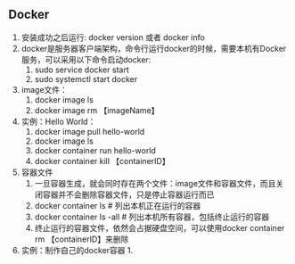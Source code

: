 ## Docker

1. 安装成功之后运行: docker version 或者 docker info
2. docker是服务器客户端架构，命令行运行docker的时候，需要本机有Docker服务，可以采用以下命令启动docker:
   1. sudo service docker start
   2. sudo systemctl start docker
3. image文件：
   1. docker image ls
   2. docker image rm 【imageName】
4. 实例：Hello World：
   1. docker image pull hello-world
   2. docker image ls
   3. docker container run hello-world
   4. docker container kill 【containerID】
5. 容器文件
   1. 一旦容器生成，就会同时存在两个文件：image文件和容器文件，而且关闭容器并不会删除容器文件，只是停止容器运行而已
   2. docker container ls  # 列出本机正在运行的容器
   3. docker container ls -all  # 列出本机所有容器，包括终止运行的容器
   4. 终止运行的容器文件，依然会占据硬盘空间，可以使用docker container rm 【containerID】来删除
6. 实例：制作自己的docker容器
   1. 

